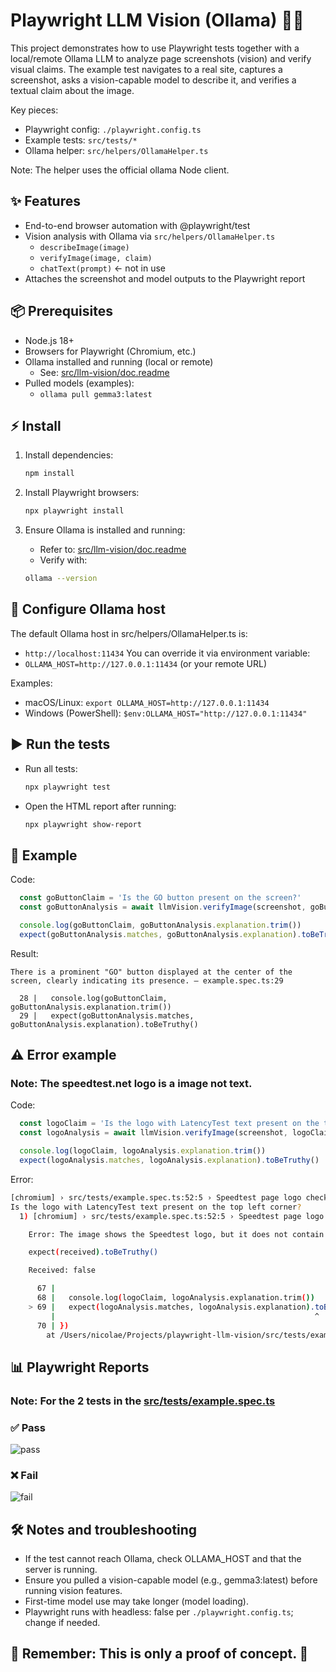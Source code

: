 # Playwright LLM Vision (Ollama) 🔎🤖

This project demonstrates how to use Playwright tests together with a local/remote Ollama LLM to analyze page screenshots (vision) and verify visual claims. The example test navigates to a real site, captures a screenshot, asks a vision-capable model to describe it, and verifies a textual claim about the image.

Key pieces:
- Playwright config: `./playwright.config.ts`
- Example tests: `src/tests/*`
- Ollama helper: `src/helpers/OllamaHelper.ts`

Note: The helper uses the official ollama Node client.

## ✨ Features

- End-to-end browser automation with @playwright/test
- Vision analysis with Ollama via `src/helpers/OllamaHelper.ts`
  - `describeImage(image)`
  - `verifyImage(image, claim)`
  - `chatText(prompt)` <- not in use
- Attaches the screenshot and model outputs to the Playwright report

## 📦 Prerequisites

- Node.js 18+
- Browsers for Playwright (Chromium, etc.)
- Ollama installed and running (local or remote)
  - See: [src/llm-vision/doc.readme](src/llm-vision/doc.readme)
- Pulled models (examples):
  - `ollama pull gemma3:latest`

## ⚡ Install

1) Install dependencies:
   ```bash 
   npm install
   ```

2) Install Playwright browsers:
   ```bash 
   npx playwright install
   ```

3) Ensure Ollama is installed and running:
   - Refer to: [src/llm-vision/doc.readme](src/llm-vision/doc.readme)
   - Verify with: 
    ```bash
    ollama --version
    ```

## 🔧 Configure Ollama host

The default Ollama host in src/helpers/OllamaHelper.ts is:
- `http://localhost:11434`
You can override it via environment variable:
- `OLLAMA_HOST=http://127.0.0.1:11434` (or your remote URL)

Examples:
- macOS/Linux: `export OLLAMA_HOST=http://127.0.0.1:11434`
- Windows (PowerShell): `$env:OLLAMA_HOST="http://127.0.0.1:11434"`

## ▶️ Run the tests

- Run all tests:
  
  ```bash 
  npx playwright test
  ```

- Open the HTML report after running:
   
  ```bash
  npx playwright show-report
  ```
## 📖 Example

Code:
```js
  const goButtonClaim = 'Is the GO button present on the screen?'
  const goButtonAnalysis = await llmVision.verifyImage(screenshot, goButtonClaim)

  console.log(goButtonClaim, goButtonAnalysis.explanation.trim())
  expect(goButtonAnalysis.matches, goButtonAnalysis.explanation).toBeTruthy()
```

Result:
```
There is a prominent "GO" button displayed at the center of the screen, clearly indicating its presence. — example.spec.ts:29

  28 |   console.log(goButtonClaim, goButtonAnalysis.explanation.trim())
  29 |   expect(goButtonAnalysis.matches, goButtonAnalysis.explanation).toBeTruthy()

```

## ⚠️ Error example

### Note: The speedtest.net logo is a image not text.

Code:
```js
  const logoClaim = 'Is the logo with LatencyTest text present on the top left corner?'
  const logoAnalysis = await llmVision.verifyImage(screenshot, logoClaim)

  console.log(logoClaim, logoAnalysis.explanation.trim())
  expect(logoAnalysis.matches, logoAnalysis.explanation).toBeTruthy()
```

Error:
```bash
[chromium] › src/tests/example.spec.ts:52:5 › Speedtest page logo check
Is the logo with LatencyTest text present on the top left corner?
  1) [chromium] › src/tests/example.spec.ts:52:5 › Speedtest page logo check ───────────────────────

    Error: The image shows the Speedtest logo, but it does not contain the text "LatencyTest" as described in the claim.

    expect(received).toBeTruthy()

    Received: false

      67 |
      68 |   console.log(logoClaim, logoAnalysis.explanation.trim())
    > 69 |   expect(logoAnalysis.matches, logoAnalysis.explanation).toBeTruthy()
         |                                                          ^
      70 | })
        at /Users/nicolae/Projects/playwright-llm-vision/src/tests/example.spec.ts:69:58
```

## 📊 Playwright Reports
### Note: For the 2 tests in the [src/tests/example.spec.ts](src/tests/example.spec.ts)

### ✅ Pass 
![pass](images/pass.png)

### ❌ Fail
![fail](images/fail.png)


## 🛠️ Notes and troubleshooting

- If the test cannot reach Ollama, check OLLAMA_HOST and that the server is running.
- Ensure you pulled a vision-capable model (e.g., gemma3:latest) before running vision features.
- First-time model use may take longer (model loading).
- Playwright runs with headless: false per `./playwright.config.ts`; change if needed.





## 🚨 Remember: This is only a proof of concept. 🚨